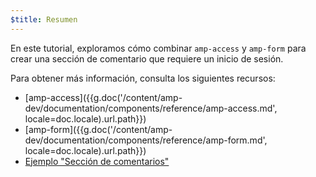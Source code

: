 ```yaml
---
$title: Resumen
---
```

En este tutorial, exploramos cómo combinar `amp-access` y `amp-form` para crear una sección de comentario que requiere un inicio de sesión.

Para obtener más información, consulta los siguientes recursos:

- [amp-access]({{g.doc('/content/amp-dev/documentation/components/reference/amp-access.md', locale=doc.locale).url.path}})
- [amp-form]({{g.doc('/content/amp-dev/documentation/components/reference/amp-form.md', locale=doc.locale).url.path}})
- [Ejemplo "Sección de comentarios"](https://ampbyexample.com/samples_templates/comment_section/)

